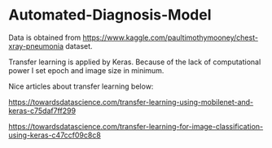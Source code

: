 # Automated-Diagnosis-Model

Data is obtained from  https://www.kaggle.com/paultimothymooney/chest-xray-pneumonia dataset.

Transfer learning is applied by Keras. Because of the lack of computational power I set epoch and image size in minimum.

Nice articles about transfer learning below:

https://towardsdatascience.com/transfer-learning-using-mobilenet-and-keras-c75daf7ff299

https://towardsdatascience.com/transfer-learning-for-image-classification-using-keras-c47ccf09c8c8


